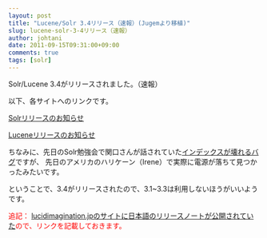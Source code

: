 ```yaml
---
layout: post
title: "Lucene/Solr 3.4リリース（速報）(Jugemより移植)"
slug: lucene-solr-3-4リリース（速報）
author: johtani
date: 2011-09-15T09:31:00+09:00
comments: true
tags: [solr]
---
```

Solr/Lucene 3.4がリリースされました。（速報）

以下、各サイトへのリンクです。

[Solrリリースのお知らせ](http://lucene.apache.org/solr/#14+September+2011+-+Solr+3.4.0+Released)

[Luceneリリースのお知らせ](http://lucene.apache.org/#14+September+2011+-+Lucene+Core+3.4.0+and+Solr+3.4.0+Available)

ちなみに、先日のSolr勉強会で関口さんが話されていた[インデックスが壊れるバグ](https://issues.apache.org/jira/browse/LUCENE-3418)ですが、
先日のアメリカのハリケーン（Irene）で実際に電源が落ちて見つかったみたいです。

ということで、3.4がリリースされたので、3.1~3.3は利用しないほうがいいようです。

<span style="color:#FF0000">追記：
[lucidimagination.jpのサイトに日本語のリリースノートが公開されていた](http://www.lucidimagination.jp/2011/09/lucene-3-4solr-3-4-がリリース/)ので、リンクを記載しておきます。


